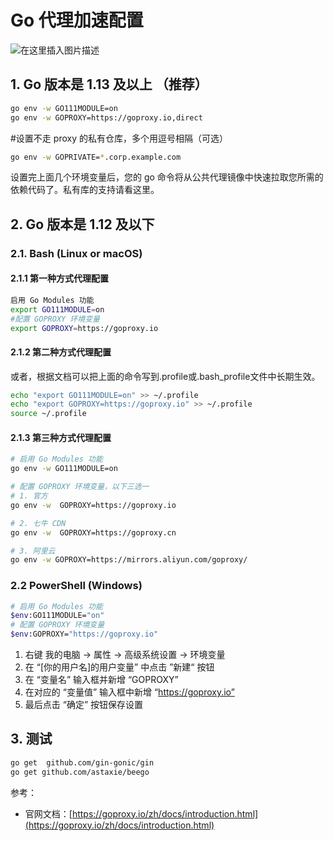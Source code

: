 #  Go 代理加速配置

![在这里插入图片描述](https://i-blog.csdnimg.cn/blog_migrate/fa67326692aa598821a5daf4d3d899c8.png)



##  1. Go 版本是 1.13 及以上 （推荐）

```bash
go env -w GO111MODULE=on
go env -w GOPROXY=https://goproxy.io,direct
```

#设置不走 proxy 的私有仓库，多个用逗号相隔（可选）

```bash
go env -w GOPRIVATE=*.corp.example.com
```

设置完上面几个环境变量后，您的 go 命令将从公共代理镜像中快速拉取您所需的依赖代码了。私有库的支持请看这里。

## 2. Go 版本是 1.12 及以下
### 2.1. Bash (Linux or macOS)


#### 2.1.1 第一种方式代理配置
```bash
启用 Go Modules 功能
export GO111MODULE=on
#配置 GOPROXY 环境变量
export GOPROXY=https://goproxy.io
```
#### 2.1.2 第二种方式代理配置
或者，根据文档可以把上面的命令写到.profile或.bash_profile文件中长期生效。

```bash
echo "export GO111MODULE=on" >> ~/.profile
echo "export GOPROXY=https://goproxy.io" >> ~/.profile
source ~/.profile
```
#### 2.1.3 第三种方式代理配置

```bash
# 启用 Go Modules 功能
go env -w GO111MODULE=on

# 配置 GOPROXY 环境变量，以下三选一
# 1. 官方
go env -w  GOPROXY=https://goproxy.io

# 2. 七牛 CDN
go env -w  GOPROXY=https://goproxy.cn

# 3. 阿里云
go env -w GOPROXY=https://mirrors.aliyun.com/goproxy/
```


### 2.2 PowerShell (Windows)

```bash
# 启用 Go Modules 功能
$env:GO111MODULE="on"
# 配置 GOPROXY 环境变量
$env:GOPROXY="https://goproxy.io"
```
1. 右键 我的电脑 -> 属性 -> 高级系统设置 -> 环境变量
2. 在 “[你的用户名]的用户变量” 中点击 ”新建“ 按钮
3. 在 “变量名” 输入框并新增 “GOPROXY”
4. 在对应的 “变量值” 输入框中新增 “https://goproxy.io”
5. 最后点击 “确定” 按钮保存设置

## 3. 测试

```bash
go get  github.com/gin-gonic/gin
go get github.com/astaxie/beego
```
参考：
- 官网文档：[https://goproxy.io/zh/docs/introduction.html](https://goproxy.io/zh/docs/introduction.html)
